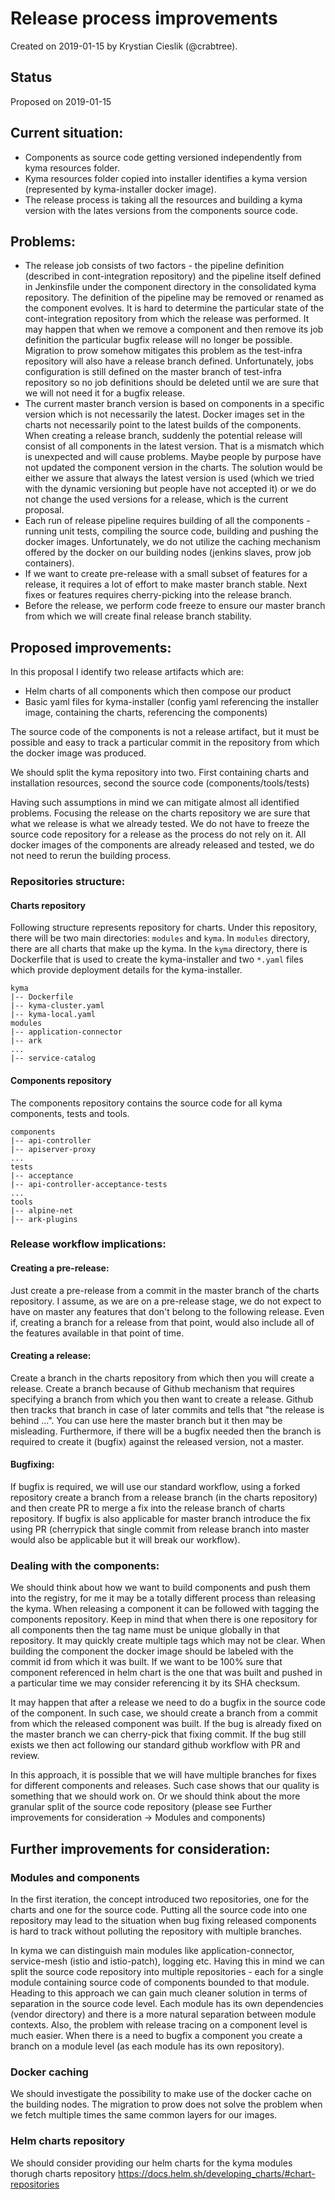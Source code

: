 # Release process improvements

Created on 2019-01-15 by Krystian Cieslik (@crabtree).

## Status

 Proposed on 2019-01-15

## Current situation:

- Components as source code getting versioned independently from kyma resources folder.
- Kyma resources folder copied into installer identifies a kyma version (represented by kyma-installer docker image).
- The release process is taking all the resources and building a kyma version with the lates versions from the components source code.

## Problems:

- The release job consists of two factors - the pipeline definition (described in cont-integration repository) and the pipeline itself defined in Jenkinsfile under the component directory in the consolidated kyma repository. The definition of the pipeline may be removed or renamed as the component evolves. It is hard to determine the particular state of the cont-integration repository from which the release was performed. It may happen that when we remove a component and then remove its job definition the particular bugfix release will no longer be possible. Migration to prow somehow mitigates this problem as the test-infra repository will also have a release branch defined. Unfortunately, jobs configuration is still defined on the master branch of test-infra repository so no job definitions should be deleted until we are sure that we will not need it for a bugfix release.
- The current master branch version is based on components in a specific version which is not necessarily the latest. Docker images set in the charts not necessarily point to the latest builds of the components. When creating a release branch, suddenly the potential release will consist of all components in the latest version. That is a mismatch which is unexpected and will cause problems. Maybe people by purpose have not updated the component version in the charts. The solution would be either we assure that always the latest version is used (which we tried with the dynamic versioning but people have not accepted it) or we do not change the used versions for a release, which is the current proposal.
- Each run of release pipeline requires building of all the components - running unit tests, compiling the source code, building and pushing the docker images. Unfortunately, we do not utilize the caching mechanism offered by the docker on our building nodes (jenkins slaves, prow job containers).
- If we want to create pre-release with a small subset of features for a release, it requires a lot of effort to make master branch stable. Next fixes or features requires cherry-picking into the release branch.
- Before the release, we perform code freeze to ensure our master branch from which we will create final release branch stability.

## Proposed improvements:

In this proposal I identify two release artifacts which are:
- Helm charts of all components which then compose our product
- Basic yaml files for kyma-installer (config yaml referencing the installer image, containing the charts, referencing the components)

The source code of the components is not a release artifact, but it must be possible and easy to track a particular commit in the repository from which the docker image was produced.

We should split the kyma repository into two. First containing charts and installation resources, second the source code (components/tools/tests)

Having such assumptions in mind we can mitigate almost all identified problems. Focusing the release on the charts repository we are sure that what we release is what we already tested. We do not have to freeze the source code repository for a release as the process do not rely on it. All docker images of the components are already released and tested, we do not need to rerun the building process.

### Repositories structure:

#### Charts repository

Following structure represents repository for charts. Under this repository, there will be two main directories: `modules` and `kyma`. In `modules` directory, there are all charts that make up the kyma. In the `kyma` directory, there is Dockerfile that is used to create the kyma-installer and two `*.yaml` files which provide deployment details for the kyma-installer.

```
kyma
|-- Dockerfile
|-- kyma-cluster.yaml
|-- kyma-local.yaml
modules
|-- application-connector
|-- ark
...
|-- service-catalog 
```

#### Components repository

The components repository contains the source code for all kyma components, tests and tools. 

```
components
|-- api-controller
|-- apiserver-proxy
...
tests
|-- acceptance
|-- api-controller-acceptance-tests
...
tools
|-- alpine-net
|-- ark-plugins
```

### Release workflow implications:

#### Creating a pre-release:

Just create a pre-release from a commit in the master branch of the charts repository. I assume, as we are on a pre-release stage, we do not expect to have on master any features that don't belong to the following release. Even if, creating a branch for a release from that point, would also include all of the features available in that point of time.

#### Creating a release:

Create a branch in the charts repository from which then you will create a release. Create a branch because of Github mechanism that requires specifying a branch from which you then want to create a release. Github then tracks that branch in case of later commits and tells that "the release is behind ...". You can use here the master branch but it then may be misleading. Furthermore, if there will be a bugfix needed then the branch is required to create it (bugfix) against the released version, not a master.

#### Bugfixing:

If bugfix is required, we will use our standard workflow, using a forked repository create a branch from a release branch (in the charts repository) and then create PR to merge a fix into the release branch of charts repository. If bugfix is also applicable for master branch introduce the fix using PR (cherrypick that single commit from release branch into master would also be applicable but it will break our workflow).

### Dealing with the components:

We should think about how we want to build components and push them into the registry, for me it may be a totally different process than releasing the kyma. When releasing a component it can be followed with tagging the components repository. Keep in mind that when there is one repository for all components then the tag name must be unique globally in that repository. It may quickly create multiple tags which may not be clear. When building the component the docker image should be labeled with the commit id from which it was built. If we want to be 100% sure that component referenced in helm chart is the one that was built and pushed in a particular time we may consider referencing it by its SHA checksum.

It may happen that after a release we need to do a bugfix in the source code of the component. In such case, we should create a branch from a commit from which the released component was built. If the bug is already fixed on the master branch we can cherry-pick that fixing commit. If the bug still exists we then act following our standard github workflow with PR and review.

In this approach, it is possible that we will have multiple branches for fixes for different components and releases. Such case shows that our quality is something that we should work on. Or we should think about the more granular split of the source code repository (please see Further improvements for consideration -> Modules and components)

## Further improvements for consideration:

### Modules and components

In the first iteration, the concept introduced two repositories, one for the charts and one for the source code. Putting all the source code into one repository may lead to the situation when bug fixing released components is hard to track without polluting the repository with multiple branches.

In kyma we can distinguish main modules like application-connector, service-mesh (istio and istio-patch), logging etc. Having this in mind we can split the source code repository into multiple repositories - each for a single module containing source code of components bounded to that module. Heading to this approach we can gain much cleaner solution in terms of separation in the source code level. Each module has its own dependencies (vendor directory) and there is a more natural separation between module contexts. Also, the problem with release tracing on a component level is much easier. When there is a need to bugfix a component you create a branch on a module level (as each module has its own repository).

### Docker caching

We should investigate the possibility to make use of the docker cache on the building nodes. The migration to prow does not solve the problem when we fetch multiple times the same common layers for our images.

### Helm charts repository

We should consider providing our helm charts for the kyma modules thorugh charts repository https://docs.helm.sh/developing_charts/#chart-repositories
